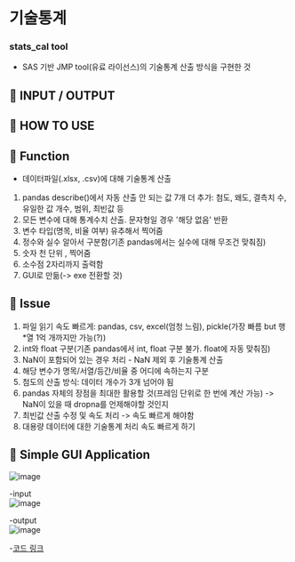 # 기술통계        
### stats_cal tool    
 - SAS 기반 JMP tool(유료 라이선스)의 기술통계 산출 방식을 구현한 것    

## 📄 INPUT / OUTPUT    

## 📄 HOW TO USE     

## 📄 Function    
 - 데이터파일(.xlsx, .csv)에 대해 기술통계 산출               
 1) pandas describe()에서 자동 산출 안 되는 값 7개 더 추가: 첨도, 왜도, 결측치 수, 유일한 값 개수, 범위, 최빈값 등     
 2) 모든 변수에 대해 통계수치 산출. 문자형일 경우 '해당 없음' 반환        
 3) 변수 타입(명목, 비율 여부) 유추해서 찍어줌        
 4) 정수와 실수 알아서 구분함(기존 pandas에서는 실수에 대해 무조건 맞춰짐)           
 5) 숫자 천 단위 , 찍어줌   
 6) 소수점 2자리까지 출력함    
 7) GUI로 만듦(-> exe 전환할 것)     
 
## 📄 Issue        
 1) 파일 읽기 속도 빠르게: pandas, csv, excel(엄청 느림), pickle(가장 빠름 but 행*열 1억 개까지만 가능(?))       
 2) int와 float 구분(기존 pandas에서 int, float 구분 불가. float에 자동 맞춰짐)   
 3) NaN이 포함되어 있는 경우 처리 - NaN 제외 후 기술통계 산출       
 4) 해당 변수가 명목/서열/등간/비율 중 어디에 속하는지 구분    
 5) 첨도의 산출 방식: 데이터 개수가 3개 넘어야 됨   
 6) pandas 자체의 장점을 최대한 활용할 것(프레임 단위로 한 번에 계산 가능) -> NaN이 있을 때 dropna를 언제해야할 것인지    
 7) 최빈값 산출 수정 및 속도 처리 -> 속도 빠르게 해야함                
 8) 대용량 데이터에 대한 기술통계 처리 속도 빠르게 하기    
 

## 📄 Simple GUI Application
![image](https://user-images.githubusercontent.com/44013936/90158945-a3d50380-ddca-11ea-81dc-941d534d2b69.png)    

-input    
![image](https://user-images.githubusercontent.com/44013936/90159707-be5bac80-ddcb-11ea-8a8b-1962112d604a.png)    

-output    
![image](https://user-images.githubusercontent.com/44013936/90159610-a08e4780-ddcb-11ea-90d1-b1d6a01c171b.png)    

-[코드 링크](https://github.com/sohyunwriter/ai-tech-archive/blob/master/descriptive_statistics/stats_cal.py)    
